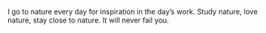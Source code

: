 I go to nature every day for inspiration in the day’s work.
Study nature, love nature, stay close to nature. It will never fail you.